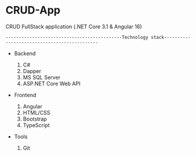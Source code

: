 # CRUD-App
CRUD FullStack application (.NET Core 3.1 &amp; Angular 16)
  
    --------------------------------------------Technology stack---------------------------------------------
- Backend
  1) C#
  2) Dapper
  3) MS SQL Server
  5) ASP.NET Core Web API

- Frontend
  1) Angular
  2) HTML/CSS
  3) Bootstrap
  4) TypeScript

- Tools
  1) Git
